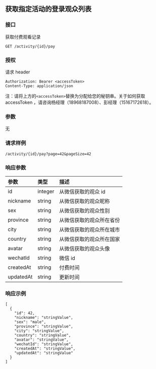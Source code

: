 ## 获取指定活动的登录观众列表

### 接口

获取付费观看记录

```
GET /activity/{id}/pay
```

### 授权

请求 header

```
Authorization: Bearer <accessToken>
Content-Type: application/json
```

注：请将上方的`<accessToken>`替换为分配给您的秘钥串。关于如何获取 accessToken ，请咨询杨经理（18968187008）、彭经理（15167172618）。

### 参数

无

### 请求样例

```
/activity/{id}/pay?page=42&pageSize=42
```

### 响应参数

| 参数 | 类型 | 描述 |
| :--- | :--- | :--- |
| id | integer | 从微信获取的观众 id |
| nickname | string | 从微信获取的观众昵称 |
| sex | string | 从微信获取的观众性别 |
| province | string | 从微信获取的观众所在省份 |
| city | string | 从微信获取的观众所在城市 |
| country | string | 从微信获取的观众所在国家 |
| avatar | string | 从微信获取的观众头像 |
| wechatId | string | 微信 id |
| createdAt | string | 付费时间 |
| updatedAt | string | 更新时间 |

### 响应示例

```
[
  {
    "id": 42,
    "nickname": "stringValue",
    "sex": "male",
    "province": "stringValue",
    "city": "stringValue",
    "country": "stringValue",
    "avatar": "stringValue",
    "wechatId": "stringValue",
    "createdAt": "stringValue",
    "updatedAt": "stringValue"
  }
]
```

  


